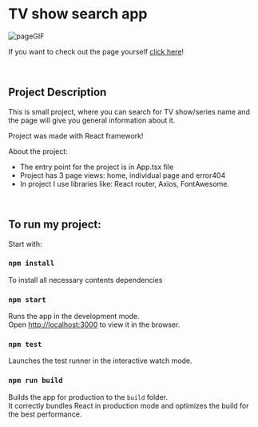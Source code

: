 # TV show search app

![pageGIF](./public/GIF/pageGIF.gif)

If you want to check out the page yourself <a href="https://clever-darwin-a4b770.netlify.app/"> click here</a>!

<br/>

## Project Description

This is small project, where you can search for TV show/series name and the page will give you general information about it.

Project was made with React framework!

About the project:
<ul> 
<li>
The entry point for the project is in App.tsx file
</li>
<li>
Project has 3 page views: home, individual page and error404
</li>
<li>
In project I use libraries like: React router, Axios, FontAwesome. 
</li>
</ul>

<br/>

## To run my project:

Start with:

### `npm install`

To install all necessary contents dependencies

### `npm start`

Runs the app in the development mode.\
Open [http://localhost:3000](http://localhost:3000) to view it in the browser.

### `npm test`

Launches the test runner in the interactive watch mode.

### `npm run build`

Builds the app for production to the `build` folder.\
It correctly bundles React in production mode and optimizes the build for the best performance.


